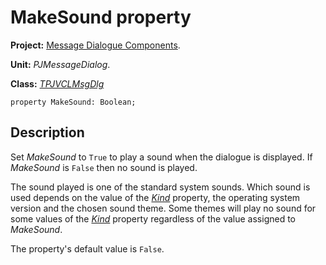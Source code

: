 <a href='Hidden comment: 
$Rev$
$Date$
'></a>

# MakeSound property #

**Project:** [Message Dialogue Components](MessageDialogComponents.md).

**Unit:** _PJMessageDialog_.

**Class:** _[TPJVCLMsgDlg](TPJVCLMsgDlg.md)_

```
property MakeSound: Boolean;
```

## Description ##

Set _MakeSound_ to `True` to play a sound when the dialogue is displayed. If _MakeSound_ is `False` then no sound is played.

The sound played is one of the standard system sounds. Which sound is used depends on the value of the _[Kind](TPJVCLMsgDlgKind.md)_ property, the operating system version and the chosen sound theme. Some themes will play no sound for some values of the _[Kind](TPJVCLMsgDlgKind.md)_ property regardless of the value assigned to _MakeSound_.

The property's default value is `False`.